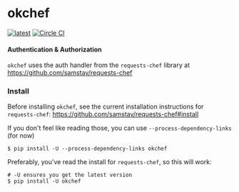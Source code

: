 # okchef
[![latest](https://img.shields.io/pypi/v/okchef.svg)](https://pypi.python.org/pypi/okchef)
[![Circle CI](https://circleci.com/gh/samstav/okchef.svg?style=svg)](https://circleci.com/gh/samstav/okchef)

#### Authentication & Authorization

`okchef` uses the auth handler from the `requests-chef` library at https://github.com/samstav/requests-chef


### Install

Before installing `okchef`, see the current installation instructions for `requests-chef`: https://github.com/samstav/requests-chef#install

If you don't feel like reading those, you can use `--process-dependency-links` (for now)

```
$ pip install -U --process-dependency-links okchef
```

Preferably, you've read the install for `requests-chef`, so this will work:

```
# -U ensures you get the latest version
$ pip install -U okchef
```

